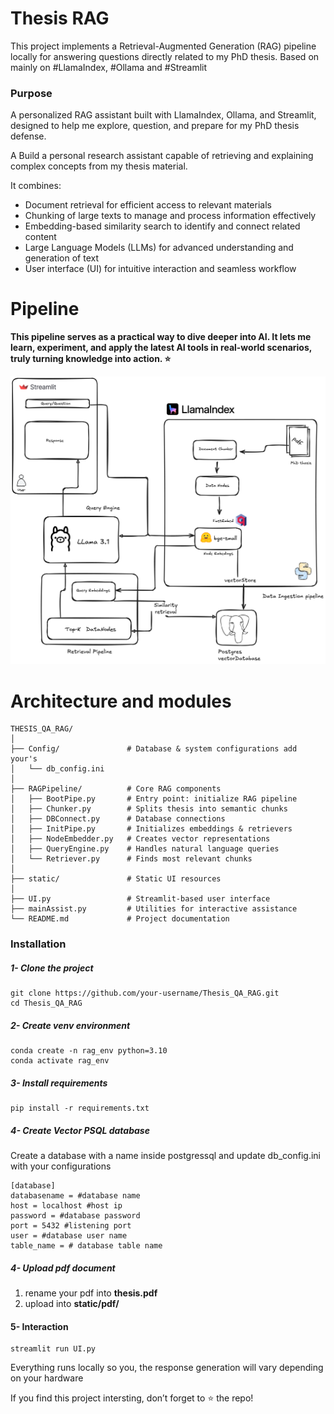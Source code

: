 # Thesis RAG

This project implements a Retrieval-Augmented Generation (RAG) pipeline locally for answering questions directly related to my PhD thesis. Based on mainly on #LlamaIndex, #Ollama and #Streamlit


### Purpose
A personalized RAG assistant built with LlamaIndex, Ollama, and Streamlit, designed to help me explore, question, and prepare for my PhD thesis defense. 
    
A Build a personal research assistant capable of retrieving and explaining complex concepts from my thesis material.



It combines:

- Document retrieval for efficient access to relevant materials
- Chunking of large texts to manage and process information effectively
- Embedding-based similarity search to identify and connect related content
- Large Language Models (LLMs) for advanced understanding and generation of text
- User interface (UI) for intuitive interaction and seamless workflow
# Pipeline
**This pipeline serves as a practical way to dive deeper into AI. It lets me learn, experiment, and apply the latest AI tools in real-world scenarios, truly turning knowledge into action. ⭐**

![Pipeline](static/thesis_RAG.png)



# Architecture and modules
```
THESIS_QA_RAG/
│
├── Config/               # Database & system configurations add your's
│   └── db_config.ini
│
├── RAGPipeline/          # Core RAG components
│   ├── BootPipe.py       # Entry point: initialize RAG pipeline
│   ├── Chunker.py        # Splits thesis into semantic chunks
│   ├── DBConnect.py      # Database connections
│   ├── InitPipe.py       # Initializes embeddings & retrievers
│   ├── NodeEmbedder.py   # Creates vector representations
│   ├── QueryEngine.py    # Handles natural language queries
│   └── Retriever.py      # Finds most relevant chunks
│
├── static/               # Static UI resources
│
├── UI.py                 # Streamlit-based user interface
├── mainAssist.py         # Utilities for interactive assistance
└── README.md             # Project documentation
```

### Installation

##### 1- Clone the project
```
git clone https://github.com/your-username/Thesis_QA_RAG.git
cd Thesis_QA_RAG
```
##### 2- Create venv environment
```
conda create -n rag_env python=3.10
conda activate rag_env
```
##### 3- Install requirements
```
pip install -r requirements.txt
```

##### 4- Create Vector PSQL database
Create a database with a name inside postgressql and update db_config.ini with your configurations
```
[database]
databasename = #database name
host = localhost #host ip 
password = #database password 
port = 5432 #listening port
user = #database user name
table_name = # database table name
```
##### 4- Upload pdf document
1. rename your pdf into **thesis.pdf**
2. upload into **static/pdf/**


#### 5- Interaction
```
streamlit run UI.py
```
Everything runs locally so you, the response generation will vary depending on your hardware

If you find this project intersting, don’t forget to ⭐ the repo!





